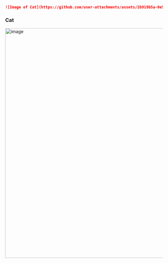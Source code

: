 ```md
![Image of Cat](https://github.com/user-attachments/assets/2b919b5a-0e52-4446-a1eb-7d9e16c1b1c6)
```

### Cat
<img width="1200" height="734" alt="image" src="https://github.com/user-attachments/assets/2b919b5a-0e52-4446-a1eb-7d9e16c1b1c6" />




